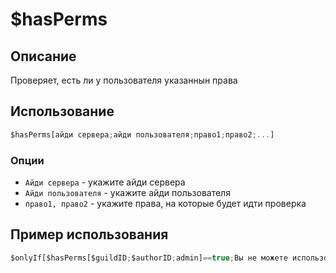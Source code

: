 # $hasPerms

##  Описание
Проверяет, есть ли у пользователя указаннын права

## Использование
```js
$hasPerms[айди сервера;айди пользователя;право1;право2;...]
```

### Опции
- `Айди сервера` - укажите айди сервера
- `Айди пользователя` - укажите айди пользователя
- `право1, право2` - укажите права, на которые будет идти проверка

## Пример использования
```js
$onlyIf[$hasPerms[$guildID;$authorID;admin]==true;Вы не можете использовать эту команду!]
```
